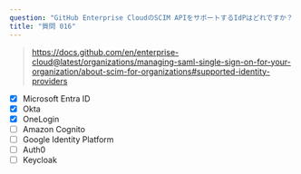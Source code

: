 ```yaml
---
question: "GitHub Enterprise CloudのSCIM APIをサポートするIdPはどれですか？（3つ選択してください）"
title: "質問 016"
---
```


> https://docs.github.com/en/enterprise-cloud@latest/organizations/managing-saml-single-sign-on-for-your-organization/about-scim-for-organizations#supported-identity-providers
- [x] Microsoft Entra ID
- [x] Okta
- [x] OneLogin
- [ ] Amazon Cognito
- [ ] Google Identity Platform
- [ ] Auth0
- [ ] Keycloak